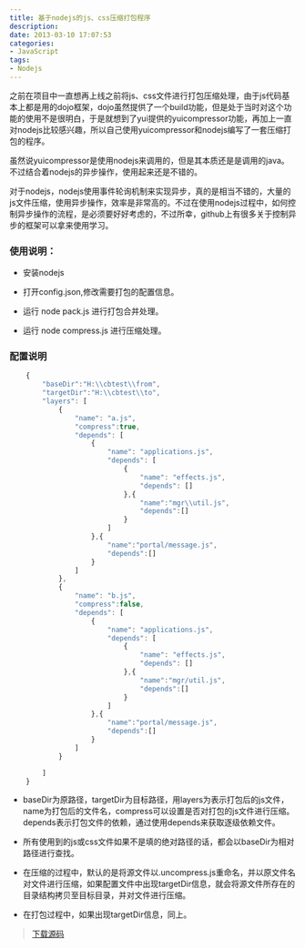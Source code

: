 ```yaml
---
title: 基于nodejs的js、css压缩打包程序
description: 
date: 2013-03-10 17:07:53
categories:
- JavaScript
tags:
- Nodejs
---
```


之前在项目中一直想再上线之前将js、css文件进行打包压缩处理，由于js代码基本上都是用的dojo框架，dojo虽然提供了一个build功能，但是处于当时对这个功能的使用不是很明白，于是就想到了yui提供的yuicompressor功能，再加上一直对nodejs比较感兴趣，所以自己使用yuicompressor和nodejs编写了一套压缩打包的程序。
 
虽然说yuicompressor是使用nodejs来调用的，但是其本质还是是调用的java。不过结合着nodejs的异步操作，使用起来还是不错的。

对于nodejs，nodejs使用事件轮询机制来实现异步，真的是相当不错的，大量的js文件压缩，使用异步操作，效率是非常高的。不过在使用nodejs过程中，如何控制异步操作的流程，是必须要好好考虑的，不过所幸，github上有很多关于控制异步的框架可以拿来使用学习。

### 使用说明：

- 安装nodejs

- 打开config.json,修改需要打包的配置信息。

- 运行 node pack.js 进行打包合并处理。

- 运行 node compress.js 进行压缩处理。

### 配置说明

``` javascript
    {
        "baseDir":"H:\\cbtest\\from",
        "targetDir":"H:\\cbtest\\to",
        "layers": [
            {
                "name": "a.js",
                "compress":true,
                "depends": [
                    {
                        "name": "applications.js",
                        "depends": [
                            {
                                "name": "effects.js",
                                "depends": []
                            },{
                                "name":"mgr\\util.js",
                                "depends":[]
                            }
                        ]
                    },{
                        "name":"portal/message.js",
                        "depends":[]
                    }
                ]
            },
            {
                "name": "b.js",
                "compress":false,
                "depends": [
                    {
                        "name": "applications.js",
                        "depends": [
                            {
                                "name": "effects.js",
                                "depends": []
                            },{
                                "name":"mgr/util.js",
                                "depends":[]
                            }
                        ]
                    },{
                        "name":"portal/message.js",
                        "depends":[]
                    }
                ]
            }

        ]
    }

```

- baseDir为原路径，targetDir为目标路径，用layers为表示打包后的js文件，name为打包后的文件名，compress可以设置是否对打包的js文件进行压缩。depends表示打包文件的依赖，通过使用depends来获取逐级依赖文件。

- 所有使用到的js或css文件如果不是填的绝对路径的话，都会以baseDir为相对路径进行查找。

- 在压缩的过程中，默认的是将源文件以.uncompress.js重命名，并以原文件名对文件进行压缩，如果配置文件中出现targetDir信息，就会将源文件所存在的目录结构拷贝至目标目录，并对文件进行压缩。

- 在打包过程中，如果出现targetDir信息，同上。

> [下载源码](https://github.com/steeeeps/CompressPackage)